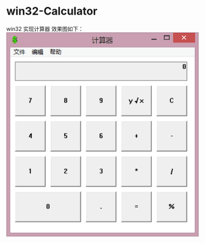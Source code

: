 # win32-Calculator
win32 实现计算器
效果图如下：
![Image](http://github.com/ariescc/win32-calculator/raw/master/images/xiaoguotu.png)
